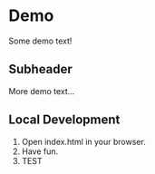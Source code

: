 # Demo

Some demo text!

## Subheader

More demo text...

## Local Development

1. Open index.html in your browser.
2. Have fun.
3. TEST